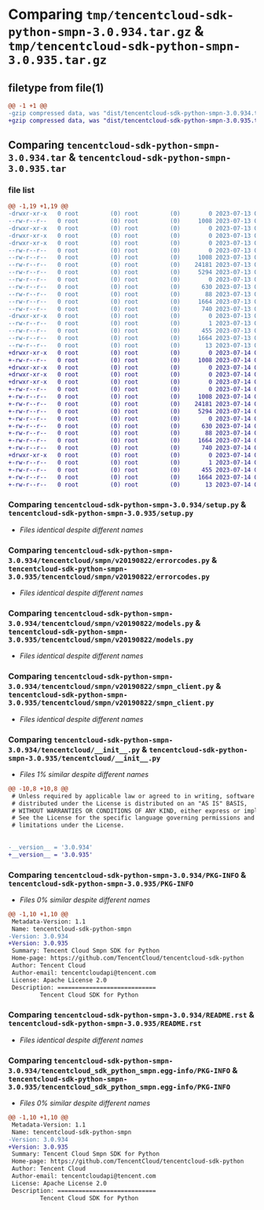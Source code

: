 # Comparing `tmp/tencentcloud-sdk-python-smpn-3.0.934.tar.gz` & `tmp/tencentcloud-sdk-python-smpn-3.0.935.tar.gz`

## filetype from file(1)

```diff
@@ -1 +1 @@
-gzip compressed data, was "dist/tencentcloud-sdk-python-smpn-3.0.934.tar", last modified: Thu Jul 13 00:32:15 2023, max compression
+gzip compressed data, was "dist/tencentcloud-sdk-python-smpn-3.0.935.tar", last modified: Fri Jul 14 00:37:07 2023, max compression
```

## Comparing `tencentcloud-sdk-python-smpn-3.0.934.tar` & `tencentcloud-sdk-python-smpn-3.0.935.tar`

### file list

```diff
@@ -1,19 +1,19 @@
-drwxr-xr-x   0 root         (0) root         (0)        0 2023-07-13 00:32:15.000000 tencentcloud-sdk-python-smpn-3.0.934/
--rw-r--r--   0 root         (0) root         (0)     1008 2023-07-13 00:32:15.000000 tencentcloud-sdk-python-smpn-3.0.934/setup.py
-drwxr-xr-x   0 root         (0) root         (0)        0 2023-07-13 00:32:15.000000 tencentcloud-sdk-python-smpn-3.0.934/tencentcloud/
-drwxr-xr-x   0 root         (0) root         (0)        0 2023-07-13 00:32:15.000000 tencentcloud-sdk-python-smpn-3.0.934/tencentcloud/smpn/
-drwxr-xr-x   0 root         (0) root         (0)        0 2023-07-13 00:32:15.000000 tencentcloud-sdk-python-smpn-3.0.934/tencentcloud/smpn/v20190822/
--rw-r--r--   0 root         (0) root         (0)        0 2023-07-13 00:32:15.000000 tencentcloud-sdk-python-smpn-3.0.934/tencentcloud/smpn/v20190822/__init__.py
--rw-r--r--   0 root         (0) root         (0)     1008 2023-07-13 00:32:15.000000 tencentcloud-sdk-python-smpn-3.0.934/tencentcloud/smpn/v20190822/errorcodes.py
--rw-r--r--   0 root         (0) root         (0)    24181 2023-07-13 00:32:15.000000 tencentcloud-sdk-python-smpn-3.0.934/tencentcloud/smpn/v20190822/models.py
--rw-r--r--   0 root         (0) root         (0)     5294 2023-07-13 00:32:15.000000 tencentcloud-sdk-python-smpn-3.0.934/tencentcloud/smpn/v20190822/smpn_client.py
--rw-r--r--   0 root         (0) root         (0)        0 2023-07-13 00:32:15.000000 tencentcloud-sdk-python-smpn-3.0.934/tencentcloud/smpn/__init__.py
--rw-r--r--   0 root         (0) root         (0)      630 2023-07-13 00:32:15.000000 tencentcloud-sdk-python-smpn-3.0.934/tencentcloud/__init__.py
--rw-r--r--   0 root         (0) root         (0)       88 2023-07-13 00:32:15.000000 tencentcloud-sdk-python-smpn-3.0.934/setup.cfg
--rw-r--r--   0 root         (0) root         (0)     1664 2023-07-13 00:32:15.000000 tencentcloud-sdk-python-smpn-3.0.934/PKG-INFO
--rw-r--r--   0 root         (0) root         (0)      740 2023-07-13 00:32:15.000000 tencentcloud-sdk-python-smpn-3.0.934/README.rst
-drwxr-xr-x   0 root         (0) root         (0)        0 2023-07-13 00:32:15.000000 tencentcloud-sdk-python-smpn-3.0.934/tencentcloud_sdk_python_smpn.egg-info/
--rw-r--r--   0 root         (0) root         (0)        1 2023-07-13 00:32:15.000000 tencentcloud-sdk-python-smpn-3.0.934/tencentcloud_sdk_python_smpn.egg-info/dependency_links.txt
--rw-r--r--   0 root         (0) root         (0)      455 2023-07-13 00:32:15.000000 tencentcloud-sdk-python-smpn-3.0.934/tencentcloud_sdk_python_smpn.egg-info/SOURCES.txt
--rw-r--r--   0 root         (0) root         (0)     1664 2023-07-13 00:32:15.000000 tencentcloud-sdk-python-smpn-3.0.934/tencentcloud_sdk_python_smpn.egg-info/PKG-INFO
--rw-r--r--   0 root         (0) root         (0)       13 2023-07-13 00:32:15.000000 tencentcloud-sdk-python-smpn-3.0.934/tencentcloud_sdk_python_smpn.egg-info/top_level.txt
+drwxr-xr-x   0 root         (0) root         (0)        0 2023-07-14 00:37:07.000000 tencentcloud-sdk-python-smpn-3.0.935/
+-rw-r--r--   0 root         (0) root         (0)     1008 2023-07-14 00:37:07.000000 tencentcloud-sdk-python-smpn-3.0.935/setup.py
+drwxr-xr-x   0 root         (0) root         (0)        0 2023-07-14 00:37:07.000000 tencentcloud-sdk-python-smpn-3.0.935/tencentcloud/
+drwxr-xr-x   0 root         (0) root         (0)        0 2023-07-14 00:37:07.000000 tencentcloud-sdk-python-smpn-3.0.935/tencentcloud/smpn/
+drwxr-xr-x   0 root         (0) root         (0)        0 2023-07-14 00:37:07.000000 tencentcloud-sdk-python-smpn-3.0.935/tencentcloud/smpn/v20190822/
+-rw-r--r--   0 root         (0) root         (0)        0 2023-07-14 00:37:07.000000 tencentcloud-sdk-python-smpn-3.0.935/tencentcloud/smpn/v20190822/__init__.py
+-rw-r--r--   0 root         (0) root         (0)     1008 2023-07-14 00:37:07.000000 tencentcloud-sdk-python-smpn-3.0.935/tencentcloud/smpn/v20190822/errorcodes.py
+-rw-r--r--   0 root         (0) root         (0)    24181 2023-07-14 00:37:07.000000 tencentcloud-sdk-python-smpn-3.0.935/tencentcloud/smpn/v20190822/models.py
+-rw-r--r--   0 root         (0) root         (0)     5294 2023-07-14 00:37:07.000000 tencentcloud-sdk-python-smpn-3.0.935/tencentcloud/smpn/v20190822/smpn_client.py
+-rw-r--r--   0 root         (0) root         (0)        0 2023-07-14 00:37:07.000000 tencentcloud-sdk-python-smpn-3.0.935/tencentcloud/smpn/__init__.py
+-rw-r--r--   0 root         (0) root         (0)      630 2023-07-14 00:37:07.000000 tencentcloud-sdk-python-smpn-3.0.935/tencentcloud/__init__.py
+-rw-r--r--   0 root         (0) root         (0)       88 2023-07-14 00:37:07.000000 tencentcloud-sdk-python-smpn-3.0.935/setup.cfg
+-rw-r--r--   0 root         (0) root         (0)     1664 2023-07-14 00:37:07.000000 tencentcloud-sdk-python-smpn-3.0.935/PKG-INFO
+-rw-r--r--   0 root         (0) root         (0)      740 2023-07-14 00:37:07.000000 tencentcloud-sdk-python-smpn-3.0.935/README.rst
+drwxr-xr-x   0 root         (0) root         (0)        0 2023-07-14 00:37:07.000000 tencentcloud-sdk-python-smpn-3.0.935/tencentcloud_sdk_python_smpn.egg-info/
+-rw-r--r--   0 root         (0) root         (0)        1 2023-07-14 00:37:07.000000 tencentcloud-sdk-python-smpn-3.0.935/tencentcloud_sdk_python_smpn.egg-info/dependency_links.txt
+-rw-r--r--   0 root         (0) root         (0)      455 2023-07-14 00:37:07.000000 tencentcloud-sdk-python-smpn-3.0.935/tencentcloud_sdk_python_smpn.egg-info/SOURCES.txt
+-rw-r--r--   0 root         (0) root         (0)     1664 2023-07-14 00:37:07.000000 tencentcloud-sdk-python-smpn-3.0.935/tencentcloud_sdk_python_smpn.egg-info/PKG-INFO
+-rw-r--r--   0 root         (0) root         (0)       13 2023-07-14 00:37:07.000000 tencentcloud-sdk-python-smpn-3.0.935/tencentcloud_sdk_python_smpn.egg-info/top_level.txt
```

### Comparing `tencentcloud-sdk-python-smpn-3.0.934/setup.py` & `tencentcloud-sdk-python-smpn-3.0.935/setup.py`

 * *Files identical despite different names*

### Comparing `tencentcloud-sdk-python-smpn-3.0.934/tencentcloud/smpn/v20190822/errorcodes.py` & `tencentcloud-sdk-python-smpn-3.0.935/tencentcloud/smpn/v20190822/errorcodes.py`

 * *Files identical despite different names*

### Comparing `tencentcloud-sdk-python-smpn-3.0.934/tencentcloud/smpn/v20190822/models.py` & `tencentcloud-sdk-python-smpn-3.0.935/tencentcloud/smpn/v20190822/models.py`

 * *Files identical despite different names*

### Comparing `tencentcloud-sdk-python-smpn-3.0.934/tencentcloud/smpn/v20190822/smpn_client.py` & `tencentcloud-sdk-python-smpn-3.0.935/tencentcloud/smpn/v20190822/smpn_client.py`

 * *Files identical despite different names*

### Comparing `tencentcloud-sdk-python-smpn-3.0.934/tencentcloud/__init__.py` & `tencentcloud-sdk-python-smpn-3.0.935/tencentcloud/__init__.py`

 * *Files 1% similar despite different names*

```diff
@@ -10,8 +10,8 @@
 # Unless required by applicable law or agreed to in writing, software
 # distributed under the License is distributed on an "AS IS" BASIS,
 # WITHOUT WARRANTIES OR CONDITIONS OF ANY KIND, either express or implied.
 # See the License for the specific language governing permissions and
 # limitations under the License.
 
 
-__version__ = '3.0.934'
+__version__ = '3.0.935'
```

### Comparing `tencentcloud-sdk-python-smpn-3.0.934/PKG-INFO` & `tencentcloud-sdk-python-smpn-3.0.935/PKG-INFO`

 * *Files 0% similar despite different names*

```diff
@@ -1,10 +1,10 @@
 Metadata-Version: 1.1
 Name: tencentcloud-sdk-python-smpn
-Version: 3.0.934
+Version: 3.0.935
 Summary: Tencent Cloud Smpn SDK for Python
 Home-page: https://github.com/TencentCloud/tencentcloud-sdk-python
 Author: Tencent Cloud
 Author-email: tencentcloudapi@tencent.com
 License: Apache License 2.0
 Description: ============================
         Tencent Cloud SDK for Python
```

### Comparing `tencentcloud-sdk-python-smpn-3.0.934/README.rst` & `tencentcloud-sdk-python-smpn-3.0.935/README.rst`

 * *Files identical despite different names*

### Comparing `tencentcloud-sdk-python-smpn-3.0.934/tencentcloud_sdk_python_smpn.egg-info/PKG-INFO` & `tencentcloud-sdk-python-smpn-3.0.935/tencentcloud_sdk_python_smpn.egg-info/PKG-INFO`

 * *Files 0% similar despite different names*

```diff
@@ -1,10 +1,10 @@
 Metadata-Version: 1.1
 Name: tencentcloud-sdk-python-smpn
-Version: 3.0.934
+Version: 3.0.935
 Summary: Tencent Cloud Smpn SDK for Python
 Home-page: https://github.com/TencentCloud/tencentcloud-sdk-python
 Author: Tencent Cloud
 Author-email: tencentcloudapi@tencent.com
 License: Apache License 2.0
 Description: ============================
         Tencent Cloud SDK for Python
```


